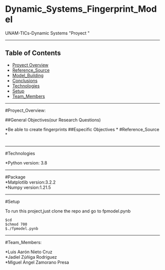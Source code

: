 # Dynamic_Systems_Fingerprint_Model
UNAM-TICs-Dynamic Systems "Proyect "
___
## Table of Contents
* [Proyect Overview](#Proyect_Overview)
* [Reference_Source](#Reference_Source)
* [Model_Building](#Model_Building)
* [Conclusions](#Report)
* [Technologies](#Technologies)
* [Setup](#Setup)
* [Team_Members](#Team_Members)


____
#Proyect_Overview:



##General Objectives(our Research Questions)


*Be able to create fingerprints 
##Especific Objectives
*
#Reference_Source
*
##


___
#Technologies


*Python     version: 3.8  
___
#Package<br>
*Matplotlib version:3.2.2  
*Numpy      version:1.21.5  
___
#Setup


To run this project,just clone the repo
and go to fpmodel.pynb
```
$cd
$chmod 700
$./fpmodel.pynb

```
___
#Team_Members:


*Luis Aarón Nieto Cruz  
*Jadiel Zúñiga Rodriguez  
*Miguel Ángel Zamorano Presa  






